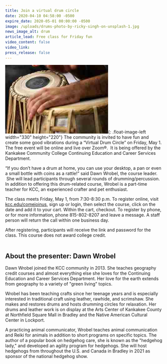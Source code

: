 ```yaml
---
title: Join a virtual drum circle
date: 2020-04-10 04:58:00 -0500
expire_date: 2020-05-01 00:00:00 -0500
image: /uploads/drums-photo-by-ricky-singh-on-unsplash-1.jpg
news_image_alt: drum
article_lead: Free class for Friday fun
video_content: false
video_link:
press_release: false
---
```


![](/uploads/drums-photo-by-ricky-singh-on-unsplash-1.jpg){: .float-image-left width="330" height="220"}&nbsp;The community is invited to have fun and create some good vibrations during a “Virtual Drum Circle” on Friday, May 1.<br>The free event will be online and live over Zoom&reg;.&nbsp; It is being offered by the Kankakee Community College Continuing Education and Career Services Department.

“If you don’t have a drum at home, you can use your desktop, a pan or even a small bottle with coins as a rattle\!” said Dawn Wrobel, the course leader. &nbsp;She will lead participants through several rounds of drumming/percussion. In addition to offering this drum-related course, Wrobel is a part-time teacher for KCC, an experienced crafter and pet enthusiast.

The class meets Friday, May 1, from 7:30-8:30 p.m. To register online, visit [kcc.edu/comejoinus](http://www.kcc.edu/comejoinus), sign up or login, then select the course, click on the date and add it to your cart. Within the cart, checkout. To register by phone, or for more information, phone 815-802-8207 and leave a message. A staff person will return the call within one business day.

After registering, participants will receive the link and password for the class. This course does not award college credit.<br>&nbsp;

## About the presenter: Dawn Wrobel

Dawn Wrobel joined the KCC community in 2013. She teaches geography credit courses and almost everything else she loves for the Continuing Education and Career Services Department. Her love for the earth extends from geography to a variety of "green living" topics.&nbsp;

Wrobel has been teaching crafts since her teenage years and is especially interested in traditional craft using leather, rawhide, and scrimshaw. She makes and restores drums and hosts drumming circles for relaxation. Her drums and leather work is on display at the Arts Center of Kankakee County at Northfield Square Mall in Bradley and the Native American Cultural Center in Lockport.

A practicing animal communicator, Wrobel teaches animal communication and Reiki for animals in addition to short programs on specific topics. The author of a popular book on hedgehog care, she is known as the "hedgehog lady," and developed an agility program for hedgehogs. She will host hedgehogs from throughout the U.S. and Canada in Bradley in 2021 as sponsor of the national hedgehog show.